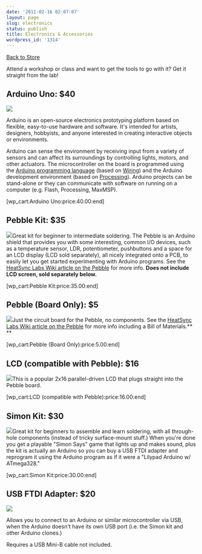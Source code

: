 ```yaml
---
date: '2011-02-16 02:07:07'
layout: page
slug: electronics
status: publish
title: Electronics & Accessories
wordpress_id: '1314'
---
```


[Back to Store](/store)

Attend a workshop or class and want to get the tools to go with it? Get it straight from the lab!


## Arduino Uno: $40


![](http://www.heatsynclabs.org/wp-content/uploads/2011/01/arduino-uno.gif)

Arduino is an open-source electronics prototyping platform based on flexible, easy-to-use hardware and software. It's intended for artists, designers, hobbyists, and anyone interested in creating interactive objects or environments.

Arduino can sense the environment by receiving input from a variety of sensors and can affect its surroundings by controlling lights, motors, and other actuators. The microcontroller on the board is programmed using the [Arduino programming language](http://arduino.cc/en/Reference/HomePage) (based on [Wiring](http://wiring.org.co/)) and the Arduino development environment (based on [Processing](http://www.processing.org/)). Arduino projects can be stand-alone or they can communicate with software on running on a computer (e.g. Flash, Processing, MaxMSP).

[wp_cart:Arduino Uno:price:40.00:end]


## Pebble Kit: $35


[![](http://www.heatsynclabs.org/wp-content/uploads/2011/01/Pebble-assembled-top_small.jpg)](http://www.heatsynclabs.org/store/pebble-assembled-top_small/)Great kit for beginner to intermediate soldering. The Pebble is an Arduino shield that provides you with some interesting, common I/O devices, such as a temperature sensor, LDR, potentiometer, pushbuttons and a space for an LCD display (LCD sold separately), all nicely integrated onto a PCB, to easily let you get started experimenting with Arduino programs. See the [HeatSync Labs Wiki article on the Pebble](http://www.heatsynclabs.org/wiki/Pebble) for more info. **Does not include LCD screen, sold separately below.**

[wp_cart:Pebble Kit:price:35.00:end]


## Pebble (Board Only): $5


[![](http://www.heatsynclabs.org/wp-content/uploads/2011/01/IMG_20110129_025802_small.jpg)](http://www.heatsynclabs.org/store/img_20110129_025802_small/)Just the circuit board for the Pebble, no components. See the [HeatSync Labs Wiki article on the Pebble](http://www.heatsynclabs.org/wiki/Pebble) for more info including a Bill of Materials.** **

[wp_cart:Pebble (Board Only):price:5.00:end]


## LCD (compatible with Pebble): $16


[![](http://www.heatsynclabs.org/wp-content/uploads/2011/01/IMG_20110131_225509_small.jpg)](http://www.heatsynclabs.org/store/img_20110131_225509_small/)This is a popular 2x16 parallel-driven LCD that plugs straight into the Pebble board.

[wp_cart:LCD (compatible with Pebble):price:16.00:end]


## Simon Kit: $30


[![](http://www.heatsynclabs.org/wp-content/uploads/2011/01/IMG_20110129_030451_small.jpg)](http://www.heatsynclabs.org/store/img_20110129_030451_small/)Great kit for beginners to assemble and learn soldering, with all through-hole components (instead of tricky surface-mount stuff.) When you're done you get a playable "Simon Says" game that lights up and makes sound, plus the kit is actually an Arduino so you can buy a USB FTDI adapter and reprogram it using the Arduino program as if it were a "Lilypad Arduino w/ ATmega328."

[wp_cart:Simon Kit:price:30.00:end]


## USB FTDI Adapter: $20


![](http://www.heatsynclabs.org/wp-content/uploads/2011/01/ftdi-small.jpg)

Allows you to connect to an Arduino or similar microcontroller via USB, when the Arduino doesn't have its own USB port (i.e. the Simon kit and other Arduino clones.)

Requires a USB Mini-B cable not included.

